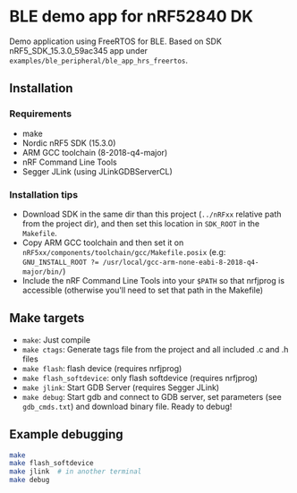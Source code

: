 # BLE demo app for nRF52840 DK
Demo application using FreeRTOS for BLE. Based on SDK nRF5_SDK_15.3.0_59ac345 app under `examples/ble_peripheral/ble_app_hrs_freertos`.

## Installation
### Requirements
- make
- Nordic nRF5 SDK (15.3.0)
- ARM GCC toolchain (8-2018-q4-major)
- nRF Command Line Tools
- Segger JLink (using JLinkGDBServerCL)

### Installation tips
- Download SDK in the same dir than this project (`../nRFxx` relative path from the project dir), and then set this location in `SDK_ROOT` in the `Makefile`.
- Copy ARM GCC toolchain and then set it on `nRF5xx/components/toolchain/gcc/Makefile.posix` (e.g: `GNU_INSTALL_ROOT ?= /usr/local/gcc-arm-none-eabi-8-2018-q4-major/bin/`)
- Include the nRF Command Line Tools into your `$PATH` so that nrfjprog is accessible (otherwise you'll need to set that path in the Makefile)

## Make targets
- `make`: Just compile
- `make ctags`: Generate tags file from the project and all included .c and .h files
- `make flash`: flash device (requires nrfjprog)
- `make flash_softdevice`: only flash softdevice (requires nrfjprog)
- `make jlink`: Start GDB Server (requires Segger JLink)
- `make debug`: Start gdb and connect to GDB server, set parameters (see `gdb_cmds.txt`) and download binary file. Ready to debug!

## Example debugging
```bash
make
make flash_softdevice
make jlink  # in another terminal
make debug
```
